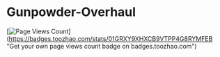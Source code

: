 # Gunpowder-Overhaul
[![Page Views Count](https://badges.toozhao.com/badges/01GRXY9XHXCB9VTPP4G8RYMFEB/blue.svg)]
(https://badges.toozhao.com/stats/01GRXY9XHXCB9VTPP4G8RYMFEB "Get your own page views count badge on badges.toozhao.com")
